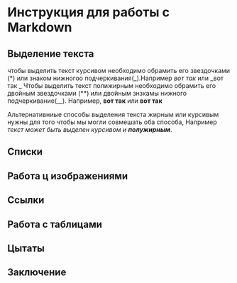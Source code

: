 # Инструкция для работы с Markdown

## Выделение текста 
чтобы выделить текст курсивом необходимо обрамить его звездочками (*) или знаком нижногоо подчеркивания(_).Например *вот так* или _вот так _
Чтобы выделить текст полижирным необходимо обрамить его двойным звездочками (**) или двойным знзкамы нижного подчеркивание(__).
Например, **вот так** или __вот так__

Альтернативниые способы выделения текста жирным или курсивым нужны для того чтобы мы могли совмешать оба способа, Например _текст может быть выделен курсивом и **полужирным**_.

## Списки

## Работа ц изображениями

## Ссылки

## Работа с таблицами

## Цытаты

## Заключение
